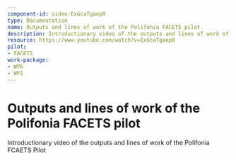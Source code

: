 ```yaml
---
component-id: video-ExGcaTgaep0
type: Documentation
name: Outputs and lines of work of the Polifonia FACETS pilot
description: Introductionary video of the outputs and lines of work of the Polifonia FCAETS Pilot
resource: https://www.youtube.com/watch?v=ExGcaTgaep0
pilot:
- FACETS
work-package:
- WP6
- WP1
---
```


# Outputs and lines of work of the Polifonia FACETS pilot

Introductionary video of the outputs and lines of work of the Polifonia FCAETS Pilot

